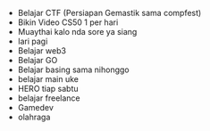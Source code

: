 - Belajar CTF (Persiapan Gemastik sama compfest)
- Bikin Video CS50 1 per hari 
- Muaythai kalo nda sore ya siang 
- lari pagi 
- Belajar web3
- Belajar GO
- Belajar basing sama nihonggo 
- belajar main uke
- HERO tiap sabtu
- belajar freelance 
- Gamedev
- olahraga